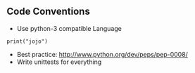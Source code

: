 Code Conventions
----------------

* Use python-3 compatible Language
```
print("jojo")
```
* Best practice: http://www.python.org/dev/peps/pep-0008/
* Write unittests for everything